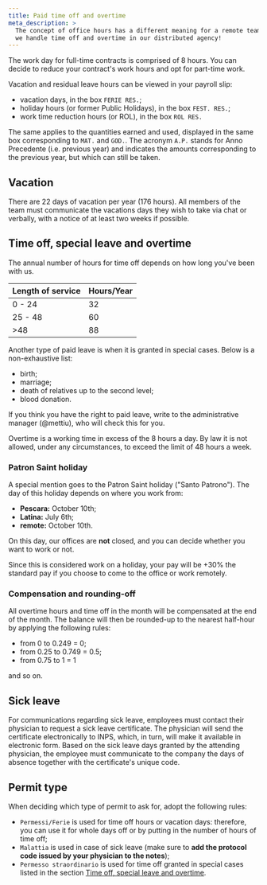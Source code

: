 ```yaml
---
title: Paid time off and overtime
meta_description: >
  The concept of office hours has a different meaning for a remote team such as Nebulab's. Learn how
  we handle time off and overtime in our distributed agency!
---
```


The work day for full-time contracts is comprised of 8 hours. You can decide to reduce your
contract's work hours and opt for part-time work.

Vacation and residual leave hours can be viewed in your payroll slip:

- vacation days, in the box `FERIE RES.`;
- holiday hours (or former Public Holidays), in the box `FEST. RES.`;
- work time reduction hours (or ROL), in the box `ROL RES.`

The same applies to the quantities earned and used, displayed in the same box corresponding to 
`MAT.` and `GOD.`. The acronym `A.P.` stands for Anno Precedente (i.e. previous year) and indicates
the amounts corresponding to the previous year, but which can still be taken.

## Vacation

There are 22 days of vacation per year (176 hours). All members of the team must communicate the
vacations days they wish to take via chat or verbally, with a notice of at least two weeks if
possible. 

## Time off, special leave and overtime

The annual number of hours for time off depends on how long you've been with us.

| Length of service       | Hours/Year |
|-------------------------|------------|
| 0 - 24                  |    32      |
| 25 - 48                 |    60      |
| >48                     |    88      |

Another type of paid leave is when it is granted in special cases. Below is a non-exhaustive list:

- birth;
- marriage;
- death of relatives up to the second level;
- blood donation.

If you think you have the right to paid leave, write to the administrative manager (@mettiu), who
will check this for you.

Overtime is a working time in excess of the 8 hours a day. By law it is not allowed, under any
circumstances, to exceed the limit of 48 hours a week.

### Patron Saint holiday

A special mention goes to the Patron Saint holiday ("Santo Patrono"). The day of this holiday 
depends on where you work from:

- **Pescara:** October 10th;
- **Latina:** July 6th;
- **remote:** October 10th.

On this day, our offices are **not** closed, and you can decide whether you want to work or not.

Since this is considered work on a holiday, your pay will be +30% the standard pay if you choose
to come to the office or work remotely.

### Compensation and rounding-off

All overtime hours and time off in the month will be compensated at the end of the month. The
balance will then be rounded-up to the nearest half-hour by applying the following rules:

- from 0 to 0.249 = 0;
- from 0.25 to 0.749 = 0.5;
- from 0.75 to 1 = 1

and so on.

## Sick leave

For communications regarding sick leave, employees must contact their physician to request a sick 
leave certificate. The physician will send the certificate electronically to INPS, which, in turn, 
will make it available in electronic form. Based on the sick leave days granted by the attending 
physician, the employee must  communicate to the company the days of absence together with the
certificate's unique code.

## Permit type

When deciding which type of permit to ask for, adopt the following rules:

- `Permessi/Ferie` is used for time off hours or vacation days: therefore, you can use it for
  whole days off or by putting in the number of hours of time off; 
- `Malattia` is used in case of sick leave (make sure to **add the protocol code issued by your
  physician to the notes**);
- `Permesso straordinario` is used for time off granted in special cases listed in the section
  [Time off, special leave and overtime](#time-off-special-leave-and-overtime).
